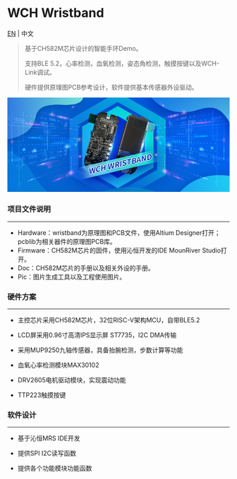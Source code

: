 # WCH Wristband

[EN](README.md) | 中文

> 基于CH582M芯片设计的智能手环Demo。
>
> 支持BLE 5.2，心率检测，血氧检测，姿态角检测，触摸按键以及WCH-Link调试。
>
> 硬件提供原理图PCB参考设计，软件提供基本传感器外设驱动。

![封面](image/封面.png)

### 项目文件说明

------

- Hardware：wristband为原理图和PCB文件，使用Altium Designer打开；pcblib为相关器件的原理图PCB库。
- Firmware：CH582M芯片的固件，使用沁恒开发的IDE MounRiver Studio打开。
- Doc：CH582M芯片的手册以及相关外设的手册。
- Pic：图片生成工具以及工程使用图片。

### 硬件方案

------

- 主控芯片采用CH582M芯片，32位RISC-V架构MCU，自带BLE5.2

- LCD屏采用0.96寸高清IPS显示屏 ST7735，I2C DMA传输
- 采用MUP9250九轴传感器，具备抬腕检测，步数计算等功能
- 血氧心率检测模块MAX30102
- DRV2605电机驱动模块，实现震动功能
- TTP223触摸按键

### 软件设计

------

- 基于沁恒MRS IDE开发

- 提供SPI  I2C读写函数
- 提供各个功能模块功能函数



